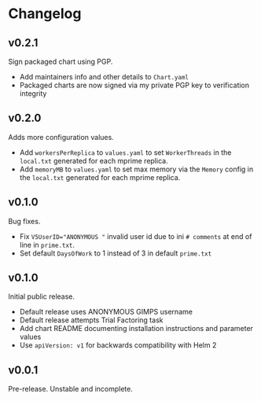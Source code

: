 # Changelog

## v0.2.1

Sign packaged chart using PGP.

- Add maintainers info and other details to `Chart.yaml`
- Packaged charts are now signed via my private PGP key to verification integrity

## v0.2.0

Adds more configuration values.

- Add `workersPerReplica` to `values.yaml` to set `WorkerThreads` in the `local.txt` generated for each mprime replica.
- Add `memoryMB` to `values.yaml` to set max memory via the `Memory` config in the `local.txt` generated for each mprime replica.

## v0.1.0

Bug fixes.

- Fix `V5UserID="ANONYMOUS "` invalid user id due to ini `# comments` at end of line in `prime.txt`.
- Set default `DaysOfWork` to 1 instead of 3 in default `prime.txt`

## v0.1.0

Initial public release.

- Default release uses ANONYMOUS GIMPS username
- Default release attempts Trial Factoring task
- Add chart README documenting installation instructions and parameter values
- Use `apiVersion: v1` for backwards compatibility with Helm 2

## v0.0.1

Pre-release. Unstable and incomplete.
